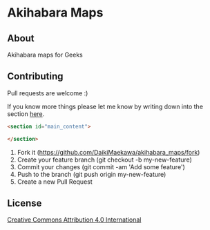 # Akihabara Maps

## About

Akihabara maps for Geeks

## Contributing

Pull requests are welcome :)

If you know more things please let me know by writing down into the section [here](https://github.com/DaikiMaekawa/akihabara_maps/blob/gh-pages/index.html#L32).

```html
<section id="main_content">

</section>
```

1. Fork it (https://github.com/DaikiMaekawa/akihabara_maps/fork)
2. Create your feature branch (git checkout -b my-new-feature)
3. Commit your changes (git commit -am 'Add some feature')
4. Push to the branch (git push origin my-new-feature)
5. Create a new Pull Request

## License

[Creative Commons Attribution 4.0 International](http://creativecommons.org/licenses/by/4.0/)
